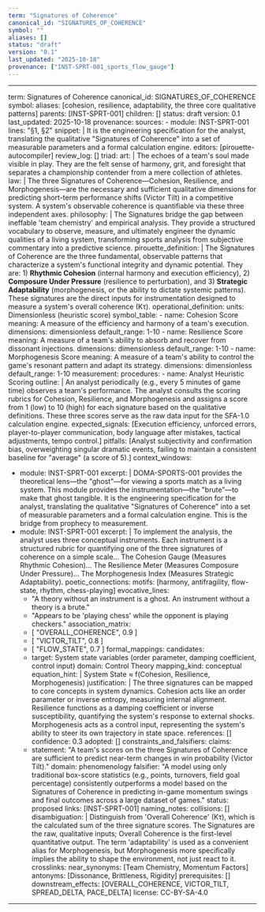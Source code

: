 ```yaml
---
term: "Signatures of Coherence"
canonical_id: "SIGNATURES_OF_COHERENCE"
symbol: ""
aliases: []
status: "draft"
version: "0.1"
last_updated: "2025-10-18"
provenance: ["INST-SPRT-001_sports_flow_gauge"]
---
```


---
term: Signatures of Coherence
canonical_id: SIGNATURES_OF_COHERENCE
symbol:
aliases: [cohesion, resilience, adaptability, the three core qualitative patterns]
parents: [INST-SPRT-001]
children: []
status: draft
version: 0.1
last_updated: 2025-10-18
provenance:
  sources:
    - module: INST-SPRT-001
      lines: "§1, §2"
      snippet: |
        It is the engineering specification for the analyst, translating the qualitative "Signatures of Coherence" into a set of measurable parameters and a formal calculation engine.
  editors: [pirouette-autocompiler]
  review_log: []
triad:
  art: |
    The echoes of a team's soul made visible in play. They are the felt sense of harmony, grit, and foresight that separates a championship contender from a mere collection of athletes.
  law: |
    The three Signatures of Coherence—Cohesion, Resilience, and Morphogenesis—are the necessary and sufficient qualitative dimensions for predicting short-term performance shifts (Victor Tilt) in a competitive system. A system's observable coherence is quantifiable via these three independent axes.
  philosophy: |
    The Signatures bridge the gap between ineffable 'team chemistry' and empirical analysis. They provide a structured vocabulary to observe, measure, and ultimately engineer the dynamic qualities of a living system, transforming sports analysis from subjective commentary into a predictive science.
pirouette_definition: |
  The Signatures of Coherence are the three fundamental, observable patterns that characterize a system's functional integrity and dynamic potential. They are: 1) **Rhythmic Cohesion** (internal harmony and execution efficiency), 2) **Composure Under Pressure** (resilience to perturbation), and 3) **Strategic Adaptability** (morphogenesis, or the ability to dictate systemic patterns). These signatures are the direct inputs for instrumentation designed to measure a system's overall coherence (Kτ).
operational_definition:
  units: Dimensionless (heuristic score)
  symbol_table:
    - name: Cohesion Score
      meaning: A measure of the efficiency and harmony of a team's execution.
      dimensions: dimensionless
      default_range: 1-10
    - name: Resilience Score
      meaning: A measure of a team's ability to absorb and recover from dissonant injections.
      dimensions: dimensionless
      default_range: 1-10
    - name: Morphogenesis Score
      meaning: A measure of a team's ability to control the game's resonant pattern and adapt its strategy.
      dimensions: dimensionless
      default_range: 1-10
  measurement:
    procedures:
      - name: Analyst Heuristic Scoring
        outline: |
          An analyst periodically (e.g., every 5 minutes of game time) observes a team's performance. The analyst consults the scoring rubrics for Cohesion, Resilience, and Morphogenesis and assigns a score from 1 (low) to 10 (high) for each signature based on the qualitative definitions. These three scores serve as the raw data input for the SFA-1.0 calculation engine.
        expected_signals: [Execution efficiency, unforced errors, player-to-player communication, body language after mistakes, tactical adjustments, tempo control.]
        pitfalls: [Analyst subjectivity and confirmation bias, overweighting singular dramatic events, failing to maintain a consistent baseline for "average" (a score of 5).]
context_windows:
  - module: INST-SPRT-001
    excerpt: |
      DOMA-SPORTS-001 provides the theoretical lens—the "ghost"—for viewing a sports match as a living system. This module provides the instrumentation—the "brute"—to make that ghost tangible. It is the engineering specification for the analyst, translating the qualitative "Signatures of Coherence" into a set of measurable parameters and a formal calculation engine. This is the bridge from prophecy to measurement.
  - module: INST-SPRT-001
    excerpt: |
      To implement the analysis, the analyst uses three conceptual instruments. Each instrument is a structured rubric for quantifying one of the three signatures of coherence on a simple scale... The Cohesion Gauge (Measures Rhythmic Cohesion)... The Resilience Meter (Measures Composure Under Pressure)... The Morphogenesis Index (Measures Strategic Adaptability).
poetic_connections:
  motifs: [harmony, antifragility, flow-state, rhythm, chess-playing]
  evocative_lines:
    - "A theory without an instrument is a ghost. An instrument without a theory is a brute."
    - "Appears to be 'playing chess' while the opponent is playing checkers."
  association_matrix:
    - [ "OVERALL_COHERENCE", 0.9 ]
    - [ "VICTOR_TILT", 0.8 ]
    - [ "FLOW_STATE", 0.7 ]
formal_mappings:
  candidates:
    - target: System state variables (order parameter, damping coefficient, control input)
      domain: Control Theory
      mapping_kind: conceptual
      equation_hint: |
        System State ≈ f(Cohesion, Resilience, Morphogenesis)
      justification: |
        The three signatures can be mapped to core concepts in system dynamics. Cohesion acts like an order parameter or inverse entropy, measuring internal alignment. Resilience functions as a damping coefficient or inverse susceptibility, quantifying the system's response to external shocks. Morphogenesis acts as a control input, representing the system's ability to steer its own trajectory in state space.
      references: []
      confidence: 0.3
  adopted: []
constraints_and_falsifiers:
  claims:
    - statement: "A team's scores on the three Signatures of Coherence are sufficient to predict near-term changes in win probability (Victor Tilt)."
      domain: phenomenology
      falsifier: "A model using only traditional box-score statistics (e.g., points, turnovers, field goal percentage) consistently outperforms a model based on the Signatures of Coherence in predicting in-game momentum swings and final outcomes across a large dataset of games."
      status: proposed
      links: [INST-SPRT-001]
naming_notes:
  collisions: []
  disambiguation: |
    Distinguish from 'Overall Coherence' (Kτ), which is the calculated sum of the three signature scores. The Signatures are the raw, qualitative inputs; Overall Coherence is the first-level quantitative output. The term 'adaptability' is used as a convenient alias for Morphogenesis, but Morphogenesis more specifically implies the ability to shape the environment, not just react to it.
crosslinks:
  near_synonyms: [Team Chemistry, Momentum Factors]
  antonyms: [Dissonance, Brittleness, Rigidity]
  prerequisites: []
  downstream_effects: [OVERALL_COHERENCE, VICTOR_TILT, SPREAD_DELTA, PACE_DELTA]
license: CC-BY-SA-4.0
---